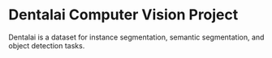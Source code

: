 # Dentalai Computer Vision Project

Dentalai is a dataset for instance segmentation, semantic segmentation, and object detection tasks.